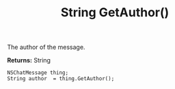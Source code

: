 ﻿---
uid: crmscript_ref_NSChatMessage_GetAuthor
title: String GetAuthor()
intellisense: NSChatMessage.GetAuthor
keywords: NSChatMessage, GetAuthor
so.topic: reference
---

The author of the message.

**Returns:** String


```crmscript
NSChatMessage thing;
String author  = thing.GetAuthor();
```


